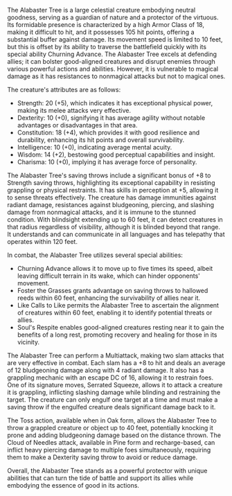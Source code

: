 The Alabaster Tree is a large celestial creature embodying neutral goodness, serving as a guardian of nature and a protector of the virtuous. Its formidable presence is characterized by a high Armor Class of 18, making it difficult to hit, and it possesses 105 hit points, offering a substantial buffer against damage. Its movement speed is limited to 10 feet, but this is offset by its ability to traverse the battlefield quickly with its special ability Churning Advance. The Alabaster Tree excels at defending allies; it can bolster good-aligned creatures and disrupt enemies through various powerful actions and abilities. However, it is vulnerable to magical damage as it has resistances to nonmagical attacks but not to magical ones. 

The creature's attributes are as follows: 
- Strength: 20 (+5), which indicates it has exceptional physical power, making its melee attacks very effective.
- Dexterity: 10 (+0), signifying it has average agility without notable advantages or disadvantages in that area.
- Constitution: 18 (+4), which provides it with good resilience and durability, enhancing its hit points and overall survivability.
- Intelligence: 10 (+0), indicating average mental acuity.
- Wisdom: 14 (+2), bestowing good perceptual capabilities and insight.
- Charisma: 10 (+0), implying it has average force of personality.

The Alabaster Tree's saving throws include a significant bonus of +8 to Strength saving throws, highlighting its exceptional capability in resisting grappling or physical restraints. It has skills in perception at +5, allowing it to sense threats effectively. The creature has damage immunities against radiant damage, resistances against bludgeoning, piercing, and slashing damage from nonmagical attacks, and it is immune to the stunned condition. With blindsight extending up to 60 feet, it can detect creatures in that radius regardless of visibility, although it is blinded beyond that range. It understands and can communicate in all languages and has telepathy that operates within 120 feet.

In combat, the Alabaster Tree utilizes several special abilities:
- Churning Advance allows it to move up to five times its speed, albeit leaving difficult terrain in its wake, which can hinder opponents' movement.
- Foster the Grasses grants advantage on saving throws to hallowed reeds within 60 feet, enhancing the survivability of allies near it.
- Like Calls to Like permits the Alabaster Tree to ascertain the alignment of creatures within 60 feet, enabling it to identify potential threats or allies.
- Soul's Respite enables good-aligned creatures resting near it to gain the benefits of a long rest, promoting recovery and healing for those in its vicinity.

The Alabaster Tree can perform a Multiattack, making two slam attacks that are very effective in combat. Each slam has a +8 to hit and deals an average of 12 bludgeoning damage along with 4 radiant damage. It also has a grappling mechanic with an escape DC of 16, allowing it to restrain foes. One of its signature moves, Serrated Squeeze, allows it to attack a creature it is grappling, inflicting slashing damage while blinding and restraining the target. The creature can only engulf one target at a time and must make a saving throw if the engulfed creature deals significant damage back to it. 

The Toss action, available when in Oak form, allows the Alabaster Tree to throw a grappled creature or object up to 40 feet, potentially knocking it prone and adding bludgeoning damage based on the distance thrown. The Cloud of Needles attack, available in Pine form and recharge-based, can inflict heavy piercing damage to multiple foes simultaneously, requiring them to make a Dexterity saving throw to avoid or reduce damage.

Overall, the Alabaster Tree stands as a powerful protector with unique abilities that can turn the tide of battle and support its allies while embodying the essence of good in its actions.